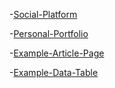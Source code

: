 <!-- Assignments -->

-[Social-Platform](https://jackmcmillan21.github.io/oops-final-project/index.html)

-[Personal-Portfolio](https://jackmcmillan21.github.io/Intro_to_webdev/fp_responsive_blog/index.html)

-[Example-Article-Page](https://jackmcmillan21.github.io/Intro_to_webdev/Assignment_3/index.html)

-[Example-Data-Table](https://jackmcmillan21.github.io/Intro_to_webdev/Assignment_5/index.html)